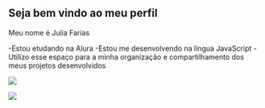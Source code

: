## Seja bem vindo ao meu perfil 

Meu nome é Julia Farias

-Estou etudando na Alura
-Estou me desenvolvendo na lingua JavaScript
-Utilizo esse espaço para a minha organização e compartilhamento dos meus projetos desenvolvidos



![](https://media.tenor.com/3r3mIJDfcKsAAAAi/mouse-rat.gif)



![](https://media1.tenor.com/m/11sqYKsZHAkAAAAd/frog-sitting.gif)
